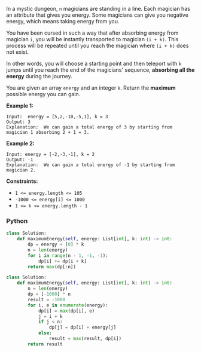In a mystic dungeon,  `n`  magicians are standing in a line. Each magician has an attribute that gives you energy. Some magicians can give you negative energy, which means taking energy from you.

You have been cursed in such a way that after absorbing energy from magician  `i`, you will be instantly transported to magician  `(i + k)`. This process will be repeated until you reach the magician where  `(i + k)`  does not exist.

In other words, you will choose a starting point and then teleport with  `k`  jumps until you reach the end of the magicians' sequence,  **absorbing all the energy**  during the journey.

You are given an array  `energy`  and an integer  `k`. Return the  **maximum**  possible energy you can gain.

**Example 1:**
```
Input:  energy = [5,2,-10,-5,1], k = 3
Output: 3
Explanation:  We can gain a total energy of 3 by starting from magician 1 absorbing 2 + 1 = 3.
```

**Example 2:**
```
Input: energy = [-2,-3,-1], k = 2
Output: -1
Explanation:  We can gain a total energy of -1 by starting from magician 2.
```

**Constraints:**

-   `1 <= energy.length <= 105`
-   `-1000 <= energy[i] <= 1000`
-   `1 <= k <= energy.length - 1`


### Python

```python
class Solution:
    def maximumEnergy(self, energy: List[int], k: int) -> int:
        dp = energy + [0] * k
        n = len(energy)
        for i in range(n - 1, -1, -1):
            dp[i] += dp[i + k]
        return max(dp[:n])
```

```py
class Solution:
    def maximumEnergy(self, energy: List[int], k: int) -> int:
        n = len(energy)
        dp = [-1000] * n
        result = -1000
        for i, e in enumerate(energy):
            dp[i] = max(dp[i], e)
            j = i + k
            if j < n:
                dp[j] = dp[i] + energy[j]
            else:
                result = max(result, dp[i])
        return result
```